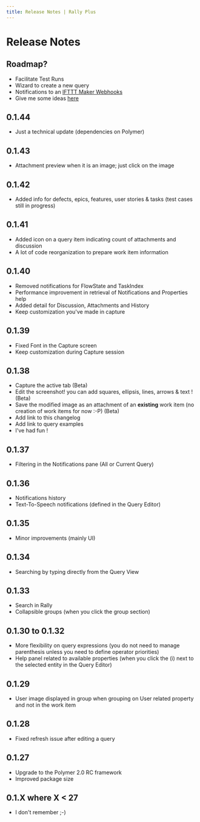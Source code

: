 ```yaml
---
title: Release Notes | Rally Plus
---
```


# Release Notes

## Roadmap?

- Facilitate Test Runs
- Wizard to create a new query
- Notifications to an [IFTTT Maker Webhooks](https://ifttt.com/maker_webhooks)
- Give me some ideas [here](https://groups.google.com/forum/#!forum/rally-plus)

## 0.1.44

- Just a technical update (dependencies on Polymer)

## 0.1.43

- Attachment preview when it is an image; just click on the image

## 0.1.42

- Added info for defects, epics, features, user stories & tasks (test cases still in progress)

## 0.1.41

- Added icon on a query item indicating count of attachments and discussion
- A lot of code reorganization to prepare work item information

## 0.1.40

- Removed notifications for FlowState and TaskIndex
- Performance improvement in retrieval of Notifications and Properties help
- Added detail for Discussion, Attachments and History
- Keep customization you've made in capture

## 0.1.39

- Fixed Font in the Capture screen
- Keep customization during Capture session


## 0.1.38

- Capture the active tab (Beta)
- Edit the screenshot! you can add squares, ellipsis, lines, arrows & text ! (Beta)
- Save the modified image as an attachment of an **existing** work item (no creation of work items for now :-P) (Beta)
- Add link to this changelog
- Add link to query examples
- I've had fun !

## 0.1.37

- Filtering in the Notifications pane (All or Current Query)

## 0.1.36

- Notifications history
- Text-To-Speech notifications (defined in the Query Editor)

## 0.1.35

- Minor improvements (mainly UI)

## 0.1.34

- Searching by typing directly from the Query View

## 0.1.33

- Search in Rally
- Collapsible groups (when you click the group section)

## 0.1.30 to 0.1.32

- More flexibility on query expressions (you do not need to manage parenthesis unless you need to define operator priorities)
- Help panel related to available properties (when you click the (i) next to the selected entity in the Query Editor)

## 0.1.29

- User image displayed in group when grouping on User related property and not in the work item

## 0.1.28

- Fixed refresh issue after editing a query

## 0.1.27

- Upgrade to the Polymer 2.0 RC framework
- Improved package size

## 0.1.X where X < 27

- I don't remember ;-)
